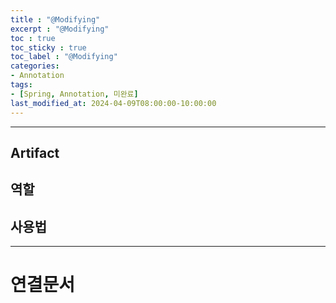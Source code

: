 ```yaml
---
title : "@Modifying"
excerpt : "@Modifying"
toc : true
toc_sticky : true
toc_label : "@Modifying"
categories:
- Annotation
tags:
- [Spring, Annotation, 미완료]
last_modified_at: 2024-04-09T08:00:00-10:00:00
---
```

  
---
  
## Artifact
  
## 역할
  
## 사용법

---
  
# 연결문서
